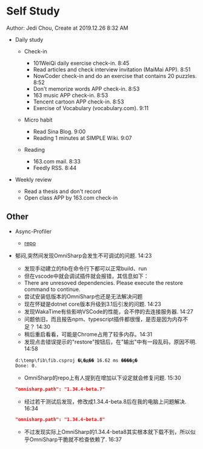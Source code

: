 # Self Study

Author: Jedi Chou, Create at 2019.12.26 8:32 AM

* Daily study
  * Check-in
    * 101WeiQi daily exercise check-in. 8:45
    * Read articles and check interview invitation (MaiMai APP). 8:51
    * NowCoder check-in and do an exercise that contains 20 puzzles. 8:52
    * Don't memorize words APP check-in. 8:53
    * 163 music APP check-in. 8:53
    * Tencent cartoon APP check-in. 8:53
    * Exercise of Vocabulary (vocabulary.com). 9:11

  * Micro habit
    * Read Sina Blog. 9:00
    * Reading 1 minutes at SIMPLE Wiki. 9:07

  * Reading
    * 163.com mail. 8:33
    * Feedly RSS. 8:44

* Weekly review
  * Read a thesis and don't record
  * Open class APP by 163.com check-in

## Other

* Async-Profiler
  * [repo](http://github.com/jvm-profiling-tools/async-profiler)

* 郁闷,突然间发现OmniSharp会发生不可调试的问题. 14:23
  * 发现手动建立的fib在命令行下都可以正常build、run
  * 但在vscode中就会调试插件就会报错，其信息如下：
  * There are unresoved dependencies. Please execute the restore command to continue.
  * 尝试安装低版本的OmniSharp也还是无法解决问题
  * 现在怀疑是dotnet core版本升级到3.1后引发的问题. 14:23
  * 发现WakaTime有些影响VSCode的性能，会不停的去连接服务器. 14:27
  * 问题依旧，而且报告npm、typescript插件都很慢，是否是因为内存不足？ 14:30
  * 稍后重启看看，可能是Chrome占用了较多内存。14:31
  * 发现点击错误提示的"restore"按钮后，在"输出"中有一段乱码，原因不明. 14:58
  
  ```output
  d:\temp\fib\fib.csproj �Ļ�ԭ�� 16.62 ms ����ɡ�
  Done: 0.
  ```

  * OmniSharp的repo上有人提到在增加以下设定就会修复问题. 15:30
  
  ```json
  "omnisharp.path": "1.34.4-beta.7"
  ```

  * 经过若干测试后发现，修改成1.34.4-beta.8后在我的电脑上问题解决. 16:34

  ```json
  "omnisharp.path": "1.34.4-beta.8"
  ```

  * 不过发现实际上OmniSharp的1.34.4-beta8其实根本就下载不到，所以似乎OmniSharp干脆就不检查依赖了. 16:37
